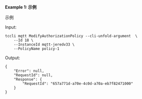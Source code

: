 **Example 1: 示例**

示例

Input: 

```
tccli mqtt ModifyAuthorizationPolicy --cli-unfold-argument  \
    --Id 18 \
    --InstanceId mqtt-jeredv33 \
    --PolicyName policy-1
```

Output: 
```
{
    "Error": null,
    "RequestId": null,
    "Response": {
        "RequestId": "657a771d-a70e-4c0d-a70a-eb7f82471000"
    }
}
```

